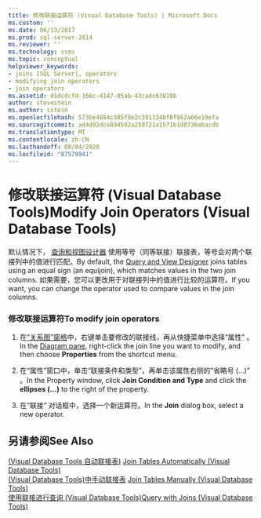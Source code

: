 ```yaml
---
title: 修改联接运算符 (Visual Database Tools) | Microsoft Docs
ms.custom: ''
ms.date: 06/13/2017
ms.prod: sql-server-2014
ms.reviewer: ''
ms.technology: ssms
ms.topic: conceptual
helpviewer_keywords:
- joins [SQL Server], operators
- modifying join operators
- join operators
ms.assetid: d1dcdcfd-166c-4147-85ab-43cadc63819b
author: stevestein
ms.author: sstein
ms.openlocfilehash: 573be4884c385f8e2c391334bf0f862a66e19efa
ms.sourcegitcommit: ad4d92dce894592a259721a1571b1d8736abacdb
ms.translationtype: MT
ms.contentlocale: zh-CN
ms.lasthandoff: 08/04/2020
ms.locfileid: "87579941"
---
```

# <a name="modify-join-operators-visual-database-tools"></a><span data-ttu-id="dc633-102">修改联接运算符 (Visual Database Tools)</span><span class="sxs-lookup"><span data-stu-id="dc633-102">Modify Join Operators (Visual Database Tools)</span></span>
  <span data-ttu-id="dc633-103">默认情况下， [查询和视图设计器](visual-database-tools.md) 使用等号（同等联接）联接表，等号会对两个联接列中的值进行匹配。</span><span class="sxs-lookup"><span data-stu-id="dc633-103">By default, the [Query and View Designer](visual-database-tools.md) joins tables using an equal sign (an equijoin), which matches values in the two join columns.</span></span> <span data-ttu-id="dc633-104">如果需要，您可以更改用于对联接列中的值进行比较的运算符。</span><span class="sxs-lookup"><span data-stu-id="dc633-104">If you want, you can change the operator used to compare values in the join columns.</span></span>  
  
### <a name="to-modify-join-operators"></a><span data-ttu-id="dc633-105">修改联接运算符</span><span class="sxs-lookup"><span data-stu-id="dc633-105">To modify join operators</span></span>  
  
1.  <span data-ttu-id="dc633-106">在[“关系图”窗格](diagram-pane-visual-database-tools.md)中，右键单击要修改的联接线，再从快捷菜单中选择“属性”  。</span><span class="sxs-lookup"><span data-stu-id="dc633-106">In the [Diagram pane](diagram-pane-visual-database-tools.md), right-click the join line you want to modify, and then choose **Properties** from the shortcut menu.</span></span>  
  
2.  <span data-ttu-id="dc633-107">在“属性”窗口中，单击“联接条件和类型”，再单击该属性右侧的“省略号 (…)”   。</span><span class="sxs-lookup"><span data-stu-id="dc633-107">In the Property window, click **Join Condition and Type** and click the **ellipses (...)** to the right of the property.</span></span>  
  
3.  <span data-ttu-id="dc633-108">在“联接”  对话框中，选择一个新运算符。</span><span class="sxs-lookup"><span data-stu-id="dc633-108">In the **Join** dialog box, select a new operator.</span></span>  
  
## <a name="see-also"></a><span data-ttu-id="dc633-109">另请参阅</span><span class="sxs-lookup"><span data-stu-id="dc633-109">See Also</span></span>  
 <span data-ttu-id="dc633-110">[&#40;Visual Database Tools 自动联接表&#41;](join-tables-automatically-visual-database-tools.md) </span><span class="sxs-lookup"><span data-stu-id="dc633-110">[Join Tables Automatically &#40;Visual Database Tools&#41;](join-tables-automatically-visual-database-tools.md) </span></span>  
 <span data-ttu-id="dc633-111">[&#40;Visual Database Tools&#41;中手动联接表](join-tables-manually-visual-database-tools.md) </span><span class="sxs-lookup"><span data-stu-id="dc633-111">[Join Tables Manually &#40;Visual Database Tools&#41;](join-tables-manually-visual-database-tools.md) </span></span>  
 [<span data-ttu-id="dc633-112">使用联接进行查询 (Visual Database Tools)</span><span class="sxs-lookup"><span data-stu-id="dc633-112">Query with Joins &#40;Visual Database Tools&#41;</span></span>](query-with-joins-visual-database-tools.md)  
  
  
